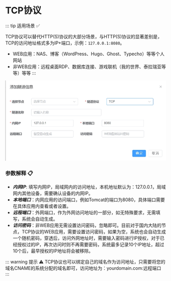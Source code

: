 # TCP协议

::: tip 适用场景 ✅

TCP协议可以替代HTTP(S)协议的大部分场景，与HTTP(S)协议的显著差别是，TCP的访问地址格式多为IP+端口，示例：`127.0.0.1:8080`。

 - WEB应用：NAS、博客（WordPress、Hugo、Ghost、Typecho）等等个人网站
 - 非WEB应用：远程桌面RDP、数据库连接、游戏联机（我的世界、泰拉瑞亚等等）等等
::: 

![tcp](/tcp.png)

### 参数解释 📋
- ***内网IP***: 填写内网IP，局域网内的访问地址，本机地址默认为：127.0.0.1，局域网内其他设备，需要确认设备的内网IP。
- ***本地端口***：内网应用的访问端口，例如Tomcat的端口为8080，具体端口需要在具体应用内查看或者设置。
- ***远程端口***：外网端口，作为外网访问地址的一部分，如无特殊要求，无需填写，系统会自动生成。
- ***访问密码***：非WEB应用无需设置访问密码，忽略即可。目前对于国内大陆的节点，TCP协议的WEB应用，需要设置访问密码，如果为空，系统也会自动生成一个随机密码，穿透后，访问外网地址时，需要输入密码进行IP授权，对于已经授权过的IP，再次访问时则不再需要密码，系统最多记录10个IP地址，超过10个后，最早授权的IP地址将会被移除。



::: warning  提示 ⚠️
TCP协议也可以绑定自己的域名作为访问地址，只需要将您的域名CNAME的系统分配的域名即可，访问地址为：yourdomain.com:远程端口
:::
